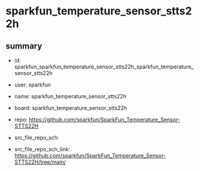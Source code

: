 # sparkfun_temperature_sensor_stts22h
 
## summary 
* id: sparkfun_sparkfun_temperature_sensor_stts22h_sparkfun_temperature_sensor_stts22h
* user: sparkfun
* name: sparkfun_temperature_sensor_stts22h
* board: sparkfun_temperature_sensor_stts22h
* repo: https://github.com/sparkfun/SparkFun_Temperature_Sensor-STTS22H



* src_file_repo_sch: 
* src_file_repo_sch_link: https://github.com/sparkfun/SparkFun_Temperature_Sensor-STTS22H/tree/main/




